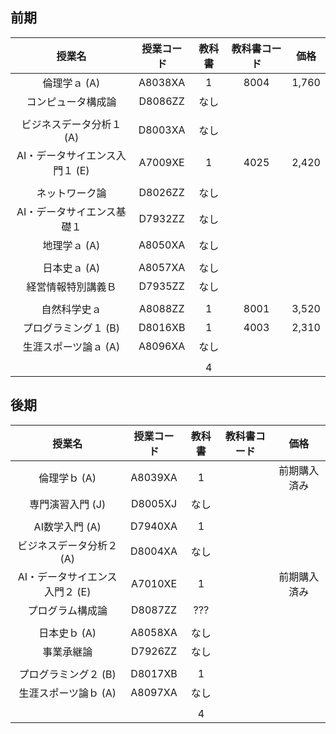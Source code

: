 ## 前期
|授業名|授業コード|教科書|教科書コード|価格|
|:---:|:---:|:---:|:---:|:---:|
|倫理学ａ (A)|A8038XA|1|8004|1,760|
|コンピュータ構成論|D8086ZZ|なし|
||
|ビジネスデータ分析１ (A)|D8003XA|なし|
|AI・データサイエンス入門１ (E)|A7009XE|1|4025|2,420|
||
|ネットワーク論|D8026ZZ|なし|
|AI・データサイエンス基礎１|D7932ZZ|なし|
|地理学ａ (A)|A8050XA|なし|
||
|日本史ａ (A)|A8057XA|なし|
|経営情報特別講義Ｂ|D7935ZZ|なし|
||
|自然科学史ａ|A8088ZZ|1|8001|3,520|
|プログラミング１ (B)|D8016XB|1|4003|2,310|
|生涯スポーツ論ａ (A)|A8096XA|なし|
||
|||4|||10,020|

## 後期
|授業名|授業コード|教科書|教科書コード|価格|
|:---:|:---:|:---:|:---:|:---:|
|倫理学ｂ (A)|A8039XA|1||前期購入済み|
|専門演習入門 (J)|D8005XJ|なし|
||
|AI数学入門 (A)|D7940XA|1||
|ビジネスデータ分析２ (A)|D8004XA|なし|
|AI・データサイエンス入門２ (E)|A7010XE|1||前期購入済み|
|プログラム構成論|D8087ZZ|???||||
||
|日本史ｂ (A)|A8058XA|なし|
|事業承継論|D7926ZZ|なし|
||
|プログラミング２ (B)|D8017XB|1|||前期購入済み|
|生涯スポーツ論ｂ (A)|A8097XA|なし|
||
|||4|
